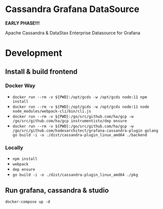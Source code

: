 # Cassandra Grafana DataSource

**EARLY PHASE!!!**

Apache Cassandra & DataStax Enterprise Datasource for Grafana

# Development

## Install & build frontend

### Docker Way

* `docker run --rm -v ${PWD}:/opt/gcds -w /opt/gcds node:11 npm install`
* `docker run --rm -v ${PWD}:/opt/gcds -w /opt/gcds node:11 node node_modules/webpack-cli/bin/cli.js`
* `docker run --rm -v ${PWD}:/go/src/github.com/ha/gcp -w /go/src/github.com/ha/gcp instrumentisto/dep ensure`
* `docker run --rm -v ${PWD}:/go/src/github.com/ha/gcp -w /go/src/github.com/hadesarchitect/grafana-cassandra-plugin golang go build -i -o ./dist/cassandra-plugin_linux_amd64 ./backend`

### Locally

* `npm install`
* `webpack`
* `dep ensure`
* `go build -i -o ./dist/cassandra-plugin_linux_amd64 ./pkg`

## Run grafana, cassandra & studio

`docker-compose up -d`
